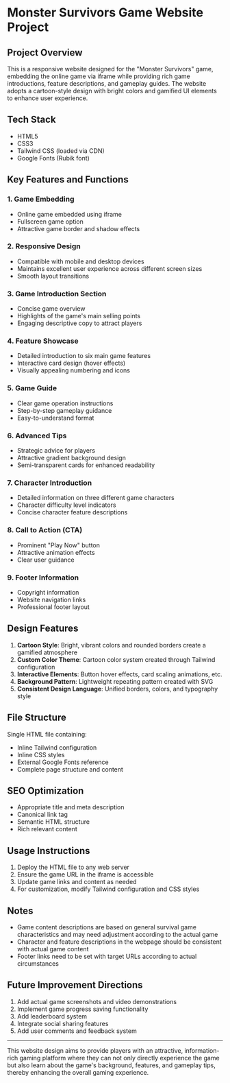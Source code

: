 # Monster Survivors Game Website Project

## Project Overview

This is a responsive website designed for the "Monster Survivors" game, embedding the online game via iframe while providing rich game introductions, feature descriptions, and gameplay guides. The website adopts a cartoon-style design with bright colors and gamified UI elements to enhance user experience.

## Tech Stack

- HTML5
- CSS3
- Tailwind CSS (loaded via CDN)
- Google Fonts (Rubik font)

## Key Features and Functions

### 1. Game Embedding

- Online game embedded using iframe
- Fullscreen game option
- Attractive game border and shadow effects

### 2. Responsive Design

- Compatible with mobile and desktop devices
- Maintains excellent user experience across different screen sizes
- Smooth layout transitions

### 3. Game Introduction Section

- Concise game overview
- Highlights of the game's main selling points
- Engaging descriptive copy to attract players

### 4. Feature Showcase

- Detailed introduction to six main game features
- Interactive card design (hover effects)
- Visually appealing numbering and icons

### 5. Game Guide

- Clear game operation instructions
- Step-by-step gameplay guidance
- Easy-to-understand format

### 6. Advanced Tips

- Strategic advice for players
- Attractive gradient background design
- Semi-transparent cards for enhanced readability

### 7. Character Introduction

- Detailed information on three different game characters
- Character difficulty level indicators
- Concise character feature descriptions

### 8. Call to Action (CTA)

- Prominent "Play Now" button
- Attractive animation effects
- Clear user guidance

### 9. Footer Information

- Copyright information
- Website navigation links
- Professional footer layout

## Design Features

1. **Cartoon Style**: Bright, vibrant colors and rounded borders create a gamified atmosphere
2. **Custom Color Theme**: Cartoon color system created through Tailwind configuration
3. **Interactive Elements**: Button hover effects, card scaling animations, etc.
4. **Background Pattern**: Lightweight repeating pattern created with SVG
5. **Consistent Design Language**: Unified borders, colors, and typography style

## File Structure

Single HTML file containing:
- Inline Tailwind configuration
- Inline CSS styles
- External Google Fonts reference
- Complete page structure and content

## SEO Optimization

- Appropriate title and meta description
- Canonical link tag
- Semantic HTML structure
- Rich relevant content

## Usage Instructions

1. Deploy the HTML file to any web server
2. Ensure the game URL in the iframe is accessible
3. Update game links and content as needed
4. For customization, modify Tailwind configuration and CSS styles

## Notes

- Game content descriptions are based on general survival game characteristics and may need adjustment according to the actual game
- Character and feature descriptions in the webpage should be consistent with actual game content
- Footer links need to be set with target URLs according to actual circumstances

## Future Improvement Directions

1. Add actual game screenshots and video demonstrations
2. Implement game progress saving functionality
3. Add leaderboard system
4. Integrate social sharing features
5. Add user comments and feedback system

---

This website design aims to provide players with an attractive, information-rich gaming platform where they can not only directly experience the game but also learn about the game's background, features, and gameplay tips, thereby enhancing the overall gaming experience.

